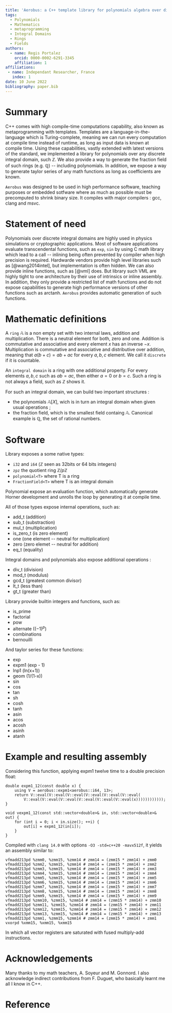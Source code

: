 ```yaml
---
title: 'Aerobus: a C++ template library for polynomials algebra over discrete integral domains'
tags:
  - Polynomials
  - Mathematics
  - metaprogramming
  - Integral Domains
  - Rings
  - Fields
authors:
  - name: Regis Portalez
    orcid: 0000-0002-6291-3345 
    affiliation: 1
affiliations:
 - name: Independant Researcher, France
   index: 1
date: 10 June 2022
bibliography: paper.bib
---
```


# Summary

C++ comes with high compile-time computations capability, also known as metaprogramming with templates.
Templates are a language-in-the-language which is Turing-complete, meaning we can run every computation at compile time
instead of runtime, as long as input data is known at compile time. 
Using these capabilities, vastly extended with latest versions of the standard, we implemented a library 
for polynomials over any discrete integral domain, such $\mathbb{Z}$. We  also provide a way to generate the fraction field of such 
rings (e.g. $\mathbb{Q}$) -- including polynomials. In addition, we expose a way to generate taylor series of any math functions 
as long as coefficients are known. 

`Aerobus` was designed to be used in high performance software, teaching purposes or embedded sotfware where as much as possible 
must be precomputed to shrink binary size. It compiles with major compilers : gcc, clang and msvc. 

# Statement of need
Polynomials over discrete integral domains are highly used in physics simulations or cryptographic applications. 
Most of software applications evaluate transcendental functions, such as `exp`, `sin` by using C math library
which lead to a call -- inlining being often prevented by compiler when high precision is required. 
Hardwarde vendors provide high level libraries such as [@wang2014intel], but implementation is often hidden. 
We can also provide inline functions, such as [@vml] does. 
But library such VML are highly tight to one architecture by their use of intrinsics or inline assembly. 
In addition, they only provide a restricted list of math functions and do not expose capabilities to generate 
high performance versions of other functions such as arctanh. 
`Aerobus` provides automatic generation of such functions. 

# Mathematic definitions
A `ring` $\mathbb{A}$ is a non empty set with two internal laws, addition and multiplication. There is a neutral element for both, zero and one. 
Addition is commutative and associative and every element $x$ has an inverse $-x$. Multiplication is commutative and associative
and distributive over addition, meaning that $a(b+c) = ab+ac$ for every $a, b, c$ element. We call it `discrete` if it is countable. 

An `integral domain` is a ring with one additional property. For every elements $a, b, c$ such as $ab = ac$, then either $a = 0$ 
or $b = c$. Such a ring is not always a field, such as $\mathbb{Z}$ shows it. 

For such an integral domain, we can build two important structures : 

- the polynomials $\mathbb{A}[X]$, wich is in turn an integral domain when given usual operations ;
- the fraction field, which is the smallest field containg $\mathbb{A}$. Canonical example is $\mathbb{Q}$, the set of 
rational numbers. 

# Software
Library exposes a some native types: 

- `i32` and `i64` ($\mathbb{Z}$ seen as 32bits or 64 bits integers)
- `zpz` the quotient ring $\mathbb{Z}/p\mathbb{Z}$ 
- `polynomial<T>` where T is a ring
- `FractionField<T>` where T is an integral domain

Polynomial expose an evaluation function, which automatically generate Horner development and unrolls the
loop by generating it at compile time.

All of those types expose internal operations, such as: 

- add_t (addition)
- sub_t (substraction)
- mul_t (multiplication)
- is_zero_t (is zero element)
- one (one element -- neutral for multiplication)
- zero (zero elemet -- neutral for addition)
- eq_t (equality)

Integral domains and polynomials also expose additional operations : 

- div_t (division)
- mod_t (modulus)
- gcd_t (greatest common divisor)
- lt_t (less than)
- gt_t (greater than)

Library provide builtin integers and functions, such as:

- is_prime
- factorial
- pow
- alternate ($(-1)^p$)
- combinations
- bernouilli

And taylor series for these functions:

- exp
- expm1 (exp - 1)
- lnp1 (ln(x+1))
- geom (1/(1-x))
- sin
- cos
- tan
- sh
- cosh
- tanh
- asin
- acos
- acosh
- asinh
- atanh

# Example and resulting assembly

Considering this function, applying expm1 twelve time to a double precision float: 
```
double expm1_12(const double x) {
	using V = aerobus::expm1<aerobus::i64, 13>;
	return V::eval(V::eval(V::eval(V::eval(V::eval(V::eval(
		V::eval(V::eval(V::eval(V::eval(V::eval(V::eval(x))))))))))));
}

void vexpm1_12(const std::vector<double>& in, std::vector<double>& out) {
	for (int i = 0; i < in.size(); ++i) {
		out[i] = expm1_12(in[i]);
	}
}
```

Compiled with `clang 14.0` with options `-O3 -std=c++20 -mavx512f`, it yields an assembly similar to: 

```
vfmadd213pd %zmm0, %zmm15, %zmm14 # zmm14 = (zmm15 * zmm14) + zmm0
vfmadd213pd %zmm2, %zmm15, %zmm14 # zmm14 = (zmm15 * zmm14) + zmm2
vfmadd213pd %zmm3, %zmm15, %zmm14 # zmm14 = (zmm15 * zmm14) + zmm3
vfmadd213pd %zmm4, %zmm15, %zmm14 # zmm14 = (zmm15 * zmm14) + zmm4
vfmadd213pd %zmm5, %zmm15, %zmm14 # zmm14 = (zmm15 * zmm14) + zmm5
vfmadd213pd %zmm6, %zmm15, %zmm14 # zmm14 = (zmm15 * zmm14) + zmm6
vfmadd213pd %zmm7, %zmm15, %zmm14 # zmm14 = (zmm15 * zmm14) + zmm7
vfmadd213pd %zmm8, %zmm15, %zmm14 # zmm14 = (zmm15 * zmm14) + zmm8
vfmadd213pd %zmm9, %zmm15, %zmm14 # zmm14 = (zmm15 * zmm14) + zmm9
vfmadd213pd %zmm10, %zmm15, %zmm14 # zmm14 = (zmm15 * zmm14) + zmm10
vfmadd213pd %zmm11, %zmm15, %zmm14 # zmm14 = (zmm15 * zmm14) + zmm11
vfmadd213pd %zmm12, %zmm15, %zmm14 # zmm14 = (zmm15 * zmm14) + zmm12
vfmadd213pd %zmm13, %zmm15, %zmm14 # zmm14 = (zmm15 * zmm14) + zmm13
vfmadd213pd %zmm1, %zmm15, %zmm14 # zmm14 = (zmm15 * zmm14) + zmm1
vxorpd %xmm15, %xmm15, %xmm15
```
In which all vector registers are saturated with fused multiply-add instructions. 

# Acknowledgements

Many thanks to my math teachers, A. Soyeur and M. Gonnord. I also acknowledge indirect contributions from F. Duguet, 
who basically learnt me all I know in C++. 

# Reference